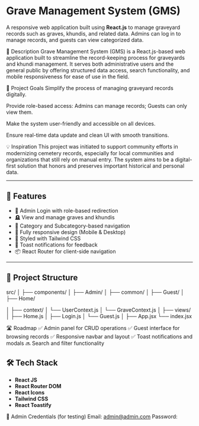 # Grave Management System (GMS)

A responsive web application built using **React.js** to manage graveyard records such as graves, khundis, and related data. Admins can log in to manage records, and guests can view categorized data.

📘 Description
Grave Management System (GMS) is a React.js-based web application built to streamline the record-keeping process for graveyards and khundi management. It serves both administrative users and the general public by offering structured data access, search functionality, and mobile responsiveness for ease of use in the field.

🎯 Project Goals
Simplify the process of managing graveyard records digitally.

Provide role-based access: Admins can manage records; Guests can only view them.

Make the system user-friendly and accessible on all devices.

Ensure real-time data update and clean UI with smooth transitions.

💡 Inspiration
This project was initiated to support community efforts in modernizing cemetery records, especially for local communities and organizations that still rely on manual entry. The system aims to be a digital-first solution that honors and preserves important historical and personal data.

---

## 🚀 Features

- 🔐 Admin Login with role-based redirection
- 🪦 View and manage graves and khundis
- 📂 Category and Subcategory-based navigation
- 📱 Fully responsive design (Mobile & Desktop)
- 🎨 Styled with Tailwind CSS
- 🍞 Toast notifications for feedback
- 📦 React Router for client-side navigation

---

## 📁 Project Structure


src/
│
├── components/
│ ├── Admin/
│ ├── common/
│ ├── Guest/
│ ├── Home/

│
├── context/
│ └── UserContext.js
│ └── GraveContext.js
│
├── views/
│ ├── Home.js
│ ├── Login.js
│ └── Guest.js
│
├── App.jsx
└── index.jsx   

🛣️ Roadmap
✅ Admin panel for CRUD operations
✅ Guest interface for browsing records
✅ Responsive navbar and layout
✅ Toast notifications and modals
🔜 Search and filter functionality


## 🛠️ Tech Stack

- **React JS**
- **React Router DOM**
- **React Icons**
- **Tailwind CSS**
- **React Toastify**

🔑 Admin Credentials (for testing)
Email: admin@admin.com
Password: 